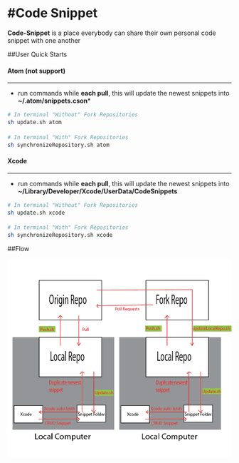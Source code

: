 #Code Snippet
===============================

**Code-Snippet** is a place everybody can share their own personal code snippet with one another

##User Quick Starts

#### Atom (not support)
-----------------------------------
* run commands while **each pull**, this will update the newest snippets into **~/.atom/snippets.cson***
```bash
# In terminal "Without" Fork Repositories
sh update.sh atom

# In terminal "With" Fork Repositories
sh synchronizeRepository.sh atom
```

#### Xcode
-----------------------------------
* run commands while **each pull**, this will update the newest snippets into **~/Library/Developer/Xcode/UserData/CodeSnippets**
```bash
# In terminal "Without" Fork Repositories
sh update.sh xcode

# In terminal "With" Fork Repositories
sh synchronizeRepository.sh xcode
```


##Flow

![Flow chart](img/Flow.png)
